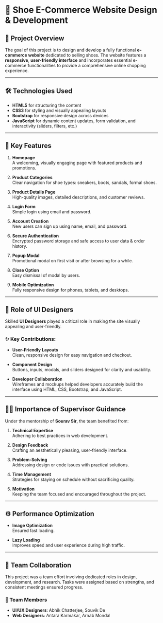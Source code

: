 # 👟 Shoe E-Commerce Website Design & Development

## 📌 Project Overview

The goal of this project is to design and develop a fully functional **e-commerce website** dedicated to selling shoes. The website features a **responsive**, **user-friendly interface** and incorporates essential e-commerce functionalities to provide a comprehensive online shopping experience.

---

## 🛠️ Technologies Used

- **HTML5** for structuring the content  
- **CSS3** for styling and visually appealing layouts  
- **Bootstrap** for responsive design across devices  
- **JavaScript** for dynamic content updates, form validation, and interactivity (sliders, filters, etc.)

---

## 🚀 Key Features

1. **Homepage**  
   A welcoming, visually engaging page with featured products and promotions.

2. **Product Categories**  
   Clear navigation for shoe types: sneakers, boots, sandals, formal shoes.

3. **Product Details Page**  
   High-quality images, detailed descriptions, and customer reviews.

4. **Login Form**  
   Simple login using email and password.

5. **Account Creation**  
   New users can sign up using name, email, and password.

6. **Secure Authentication**  
   Encrypted password storage and safe access to user data & order history.

7. **Popup Modal**  
   Promotional modal on first visit or after browsing for a while.

8. **Close Option**  
   Easy dismissal of modal by users.

9. **Mobile Optimization**  
   Fully responsive design for phones, tablets, and desktops.

---

## 🎨 Role of UI Designers

Skilled **UI Designers** played a critical role in making the site visually appealing and user-friendly.

### ✨ Key Contributions:

- **User-Friendly Layouts**  
  Clean, responsive design for easy navigation and checkout.

- **Component Design**  
  Buttons, inputs, modals, and sliders designed for clarity and usability.

- **Developer Collaboration**  
  Wireframes and mockups helped developers accurately build the interface using HTML, CSS, Bootstrap, and JavaScript.

---

## 👨‍🏫 Importance of Supervisor Guidance

Under the mentorship of **Sourav Sir**, the team benefited from:

1. **Technical Expertise**  
   Adhering to best practices in web development.

2. **Design Feedback**  
   Crafting an aesthetically pleasing, user-friendly interface.

3. **Problem-Solving**  
   Addressing design or code issues with practical solutions.

4. **Time Management**  
   Strategies for staying on schedule without sacrificing quality.

5. **Motivation**  
   Keeping the team focused and encouraged throughout the project.

---

## ⚙️ Performance Optimization

- **Image Optimization**  
  Ensured fast loading.

- **Lazy Loading**  
  Improves speed and user experience during high traffic.

---

## 👥 Team Collaboration

This project was a team effort involving dedicated roles in design, development, and research. Tasks were assigned based on strengths, and consistent meetings ensured progress.

### 🔧 Team Members

- **UI/UX Designers**: Abhik Chatterjee, Souvik De  
- **Web Designers**: Antara Karmakar, Arnab Mondal

